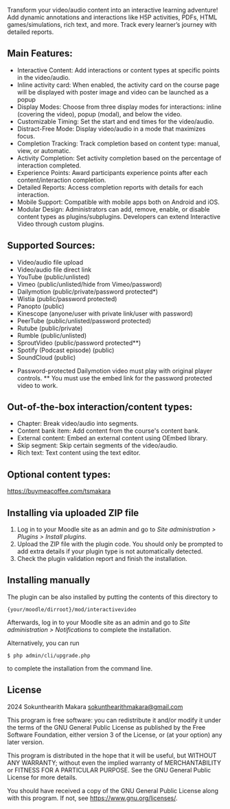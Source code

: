 Transform your video/audio content into an interactive learning adventure! Add dynamic annotations and interactions like H5P activities, PDFs, HTML games/simulations, rich text, and more. Track every learner’s journey with detailed reports.

## Main Features: ##
- Interactive Content: Add interactions or content types at specific points in the video/audio.
- Inline activity card: When enabled, the activity card on the course page will be displayed with poster image and video can be launched as a popup
- Display Modes: Choose from three display modes for interactions: inline (covering the video), popup (modal), and below the video.
- Customizable Timing: Set the start and end times for the video/audio.
- Distract-Free Mode: Display video/audio in a mode that maximizes focus.
- Completion Tracking: Track completion based on content type: manual, view, or automatic.
- Activity Completion: Set activity completion based on the percentage of interaction completed.
- Experience Points: Award participants experience points after each content/interaction completion.
- Detailed Reports: Access completion reports with details for each interaction.
- Mobile Support: Compatible with mobile apps both on Android and iOS.
- Modular Design: Administrators can add, remove, enable, or disable content types as plugins/subplugins. Developers can extend Interactive Video through custom plugins.

## Supported Sources: ##
- Video/audio file upload
- Video/audio file direct link
- YouTube (public/unlisted)
- Vimeo (public/unlisted/hide from Vimeo/password)
- Dailymotion (public/private/password protected*)
- Wistia (public/password protected)
- Panopto (public)
- Kinescope (anyone/user with private link/user with password)
- PeerTube (public/unlisted/password protected)
- Rutube (public/private)
- Rumble (public/unlisted)
- SproutVideo (public/password protected**)
- Spotify (Podcast episode) (public)
- SoundCloud (public)

* Password-protected Dailymotion video must play with original player controls.
** You must use the embed link for the password protected video to work.

## Out-of-the-box interaction/content types: ##
- Chapter: Break video/audio into segments.
- Content bank item: Add content from the course's content bank.
- External content: Embed an external content using OEmbed library.
- Skip segment: Skip certain segments of the video/audio.
- Rich text: Text content using the text editor.

## Optional content types: ##
https://buymeacoffee.com/tsmakara

## Installing via uploaded ZIP file ##

1. Log in to your Moodle site as an admin and go to _Site administration >
   Plugins > Install plugins_.
2. Upload the ZIP file with the plugin code. You should only be prompted to add
   extra details if your plugin type is not automatically detected.
3. Check the plugin validation report and finish the installation.

## Installing manually ##

The plugin can be also installed by putting the contents of this directory to

    {your/moodle/dirroot}/mod/interactivevideo

Afterwards, log in to your Moodle site as an admin and go to _Site administration >
Notifications_ to complete the installation.

Alternatively, you can run

    $ php admin/cli/upgrade.php

to complete the installation from the command line.

## License ##

2024 Sokunthearith Makara <sokunthearithmakara@gmail.com>

This program is free software: you can redistribute it and/or modify it under
the terms of the GNU General Public License as published by the Free Software
Foundation, either version 3 of the License, or (at your option) any later
version.

This program is distributed in the hope that it will be useful, but WITHOUT ANY
WARRANTY; without even the implied warranty of MERCHANTABILITY or FITNESS FOR A
PARTICULAR PURPOSE.  See the GNU General Public License for more details.

You should have received a copy of the GNU General Public License along with
this program.  If not, see <https://www.gnu.org/licenses/>.

